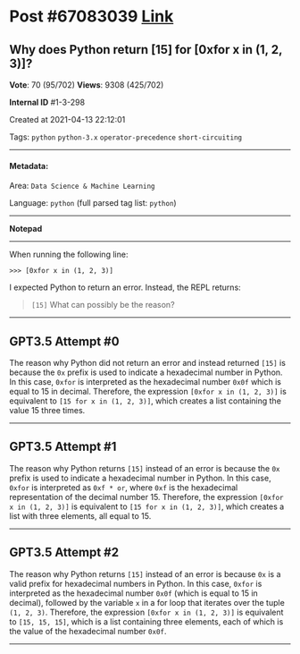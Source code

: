 
# Post \#67083039 [Link](https://stackoverflow.com/questions/67083039/)

## Why does Python return [15] for [0xfor x in (1, 2, 3)]?

**Vote**: 70 (95/702) **Views**: 9308 (425/702) 

**Internal ID** \#1-3-298

Created at 2021-04-13 22:12:01

Tags: `python` `python-3.x` `operator-precedence` `short-circuiting`

----------

#### Metadata:

Area: `Data Science & Machine Learning`

Language: `python` (full parsed tag list: `python`)

----------

**Notepad**


----------

When running the following line:
```
>>> [0xfor x in (1, 2, 3)]
```

I expected Python to return an error.
Instead, the REPL returns:
> `[15]`
What can possibly be the reason?


----------
        
## GPT3.5 Attempt \#0

The reason why Python did not return an error and instead returned `[15]` is because the `0x` prefix is used to indicate a hexadecimal number in Python. In this case, `0xfor` is interpreted as the hexadecimal number `0x0f` which is equal to 15 in decimal. Therefore, the expression `[0xfor x in (1, 2, 3)]` is equivalent to `[15 for x in (1, 2, 3)]`, which creates a list containing the value 15 three times.

--------

## GPT3.5 Attempt \#1

The reason why Python returns `[15]` instead of an error is because the `0x` prefix is used to indicate a hexadecimal number in Python. In this case, `0xfor` is interpreted as `0xf * or`, where `0xf` is the hexadecimal representation of the decimal number 15. Therefore, the expression `[0xfor x in (1, 2, 3)]` is equivalent to `[15 for x in (1, 2, 3)]`, which creates a list with three elements, all equal to 15.

--------

## GPT3.5 Attempt \#2

The reason why Python returns `[15]` instead of an error is because `0x` is a valid prefix for hexadecimal numbers in Python. In this case, `0xfor` is interpreted as the hexadecimal number `0x0f` (which is equal to 15 in decimal), followed by the variable `x` in a for loop that iterates over the tuple `(1, 2, 3)`. Therefore, the expression `[0xfor x in (1, 2, 3)]` is equivalent to `[15, 15, 15]`, which is a list containing three elements, each of which is the value of the hexadecimal number `0x0f`.

--------
